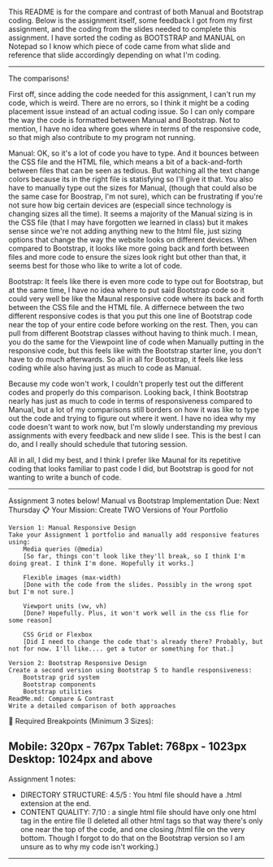 This README is for the compare and contrast of both Manual and Bootstrap coding. 
Below is the assignment itself, some feedback I got from my first assignment, and the coding from the slides needed to complete this assignment.
I have sorted the coding as BOOTSTRAP and MANUAL on Notepad so I know which piece of code came from what slide and reference that slide accordingly depending on what I'm coding.

-----------------------------
The comparisons!

First off, since adding the code needed for this assignment, I can't run my code, which is weird. There are no errors, so I think it might be a
coding placement issue instead of an actual coding issue. So I can only compare the way the code is formatted between Manual and Bootstrap. Not to mention,
I have no idea where goes where in terms of the responsive code, so that migh also contribute to my program not running.

Manual: OK, so it's a lot of code you have to type. And it bounces between the CSS file and the HTML file, which means a bit of a back-and-forth between files that can be seen
as tedious. But watching all the text change colors because its in the right file is statisfying so I'll give it that. You also have to manually type out the sizes for Manual,
(though that could also be the same case for Boostrap, I'm not sure), which can be frustrating if you're not sure how big certain devices are (especiall since technology is changing sizes all the time). It seems a majority of the Manual sizing is in the CSS file (that I may have forgotten we learned in class) but it makes sense since we're not adding anything new to the html file, just sizing options that change the way the website looks on different devices. When compared to Bootstrap, it looks like more going back and forth between files and more code to ensure the sizes look right but other than that, it seems best for those who like to write a lot of code.

Bootstrap: It feels like there is even more code to type out for Bootstrap, but at the same time, I have no idea where to put said Bootstrap code so it could very well be like the Maunal responsive code where its back and forth between the CSS file and the HTML file. A differnece between the two different responsive codes is that you put this one line of Bootstrap code near the top of your entire code before working on the rest. Then, you can pull from different Bootstrap classes without having to think much. I mean, you do the same for the Viewpoint line of code when Manually putting in the responsive code, but this feels like with the Bootstrap starter line, you don't have to do much afterwards. So all in all for Bootstrap, it feels like less coding while also having just as much to code as Manual.

Because my code won't work, I couldn't properly test out the different codes and properly do this comparison. Looking back, I think Bootstrap nearly has just as much to code in terms of responsiveness compared to Manual, but a lot of my comparisons still borders on how it was like to type out the code and trying to figure out where it went. I have no idea why my code doesn't want to work now, but I'm slowly understanding my previous assignments with every feedback and new slide I see. This is the best I can do, and I really should schedule that tutoring session. 

All in all, I did my best, and I think I prefer like Maunal for its repetitive coding that looks familiar to past code I did, but Bootstrap is good for not wanting to write a bunch of code.

------------------------------------------------------------------
Assignment 3 notes below!
Manual vs Bootstrap Implementation
Due: Next Thursday
📋 Your Mission: Create TWO Versions of Your Portfolio

    Version 1: Manual Responsive Design
    Take your Assignment 1 portfolio and manually add responsive features using:
        Media queries (@media) 
        [So far, things con't look like they'll break, so I think I'm doing great. I think I'm done. Hopefully it works.]

        Flexible images (max-width) 
        [Done with the code from the slides. Possibly in the wrong spot but I'm not sure.]

        Viewport units (vw, vh) 
        [Done? Hopefully. Plus, it won't work well in the css flie for some reason]

        CSS Grid or Flexbox 
        [Did I need to change the code that's already there? Probably, but not for now. I'll like.... get a tutor or something for that.]

    Version 2: Bootstrap Responsive Design
    Create a second version using Bootstrap 5 to handle responsiveness:
        Bootstrap grid system
        Bootstrap components
        Bootstrap utilities
    ReadMe.md: Compare & Contrast
    Write a detailed comparison of both approaches

📱 Required Breakpoints (Minimum 3 Sizes):

Mobile: 320px - 767px
Tablet: 768px - 1023px
Desktop: 1024px and above
----------------------------------------
Assignment 1 notes:
- DIRECTORY STRUCTURE: 4.5/5 : You html file should have a .html extension at the end.
- CONTENT QUALITY: 7/10 : a single html file should have only one html tag in the entire file (I deleted all other html tags so that way there's only one near the top of the code, and one closing /html file on the very bottom. Though I forgot to do that on the Bootstrap version so I am unsure as to why my code isn't working.)
------------------------------------------------------------------

